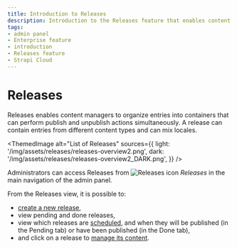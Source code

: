 ```yaml
---
title: Introduction to Releases
description: Introduction to the Releases feature that enables content managers to organize entries to publish/unpublish simultaneously
tags:
- admin panel
- Enterprise feature
- introduction
- Releases feature
- Strapi Cloud
---
```


# Releases
<GrowthBadge /> <EnterpriseBadge /> <CloudTeamBadge/>

Releases enables content managers to organize entries into containers that can perform publish and unpublish actions simultaneously. A release can contain entries from different content types and can mix locales.

<ThemedImage
  alt="List of Releases"
  sources={{
    light: '/img/assets/releases/releases-overview2.png',
    dark: '/img/assets/releases/releases-overview2_DARK.png',
  }}
/>

Administrators can access Releases from ![Releases icon](/img/assets/icons/v5/PaperPlane.svg) _Releases_ in the main navigation of the admin panel.

From the Releases view, it is possible to:

- [create a new release](/cms/releases/creating-a-release),
- view pending and done releases,
- view which releases are [scheduled](/cms/releases/managing-a-release#scheduling-a-release), and when they will be published (in the Pending tab) or have been published (in the Done tab),
- and click on a release to [manage its content](/cms/releases/managing-a-release).

